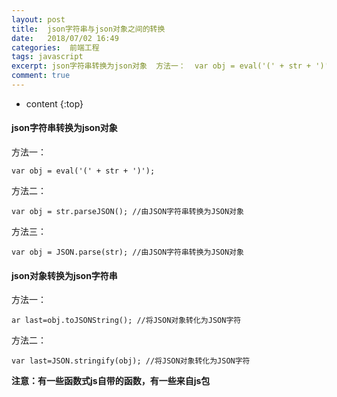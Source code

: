 ```yaml
---
layout: post
title:  json字符串与json对象之间的转换
date:   2018/07/02 16:49
categories:  前端工程
tags: javascript 
excerpt: json字符串转换为json对象  方法一：  var obj = eval('(' + str + ')');   方法二：  var obj = str.parseJSON(); //由JSON字符串转换为JSON对象   方法三：  var obj = JSON.parse(str); //由JSON字符串转换为JSON对象   json对象转换为json字符串  方法一：  ar last
comment: true
---
```

* content
{:top}

<h4>json字符串转换为json对象</h4>

方法一：

<pre><code class="language-javascript ">var obj = eval('(' + str + ')');
</code></pre>

方法二：

<pre><code class="language-javascript ">var obj = str.parseJSON(); //由JSON字符串转换为JSON对象
</code></pre>

方法三：

<pre><code class="language-javascript ">var obj = JSON.parse(str); //由JSON字符串转换为JSON对象
</code></pre>

<h4>json对象转换为json字符串</h4>

方法一：

<pre><code class="language-javascript ">ar last=obj.toJSONString(); //将JSON对象转化为JSON字符
</code></pre>

方法二：

<pre><code class="language-javascript ">var last=JSON.stringify(obj); //将JSON对象转化为JSON字符
</code></pre>

<strong>注意：有一些函数式js自带的函数，有一些来自js包</strong>
    